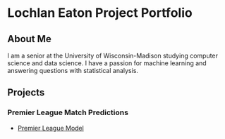 # Lochlan Eaton Project Portfolio

## About Me
I am a senior at the University of Wisconsin-Madison studying computer science and data science. I have a passion for machine learning and answering questions with statistical analysis. 

## Projects 

### Premier League Match Predictions
* [Premier League Model](projects/pl_model/)


